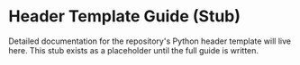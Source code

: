 # Header Template Guide (Stub)

Detailed documentation for the repository's Python header template will live here.
This stub exists as a placeholder until the full guide is written.
